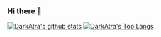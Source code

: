 ### Hi there 👋

[![DarkAtra's github stats](https://github-readme-stats.vercel.app/api?username=DarkAtra&line_height=20count_private=true&show_icons=true&theme=calm&custom_title=My%20Stats)](https://github.com/DarkAtra)
[![DarkAtra's Top Langs](https://github-readme-stats.vercel.app/api/top-langs/?username=DarkAtra&count_private=true&layout=compact&show_icons=true&theme=calm)](https://github.com/anuraghazra/github-readme-stats)
